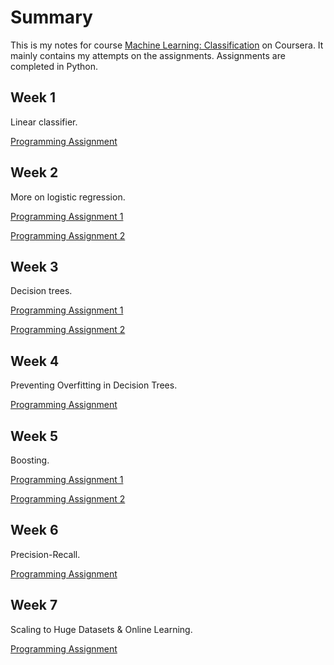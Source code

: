 # Summary

This is my notes for course [Machine Learning: Classification](https://www.coursera.org/learn/ml-classification/) on Coursera. It mainly contains my attempts on the assignments. Assignments are completed in Python.

## Week 1

Linear classifier.

[Programming Assignment](https://github.com/ywang89/coursera-uw-ml-specialization/blob/master/uw-ml-classification/week-1/module-2-linear-classifier-assignment.ipynb)

## Week 2

More on logistic regression.

[Programming Assignment 1](https://github.com/ywang89/coursera-uw-ml-specialization/blob/master/uw-ml-classification/week-2/module-3-linear-classifier-learning-assignment.ipynb)

[Programming Assignment 2](https://github.com/ywang89/coursera-uw-ml-specialization/blob/master/uw-ml-classification/week-2/module-4-linear-classifier-regularization-assignment.ipynb)

## Week 3

Decision trees.

[Programming Assignment 1](https://github.com/ywang89/coursera-uw-ml-specialization/blob/master/uw-ml-classification/week-3/module-5-decision-tree-assignment-1.ipynb)

[Programming Assignment 2](https://github.com/ywang89/coursera-uw-ml-specialization/blob/master/uw-ml-classification/week-3/module-5-decision-tree-assignment-2.ipynb)

## Week 4

Preventing Overfitting in Decision Trees.

[Programming Assignment](https://github.com/ywang89/coursera-uw-ml-specialization/blob/master/uw-ml-classification/week-4/module-6-decision-tree-practical-assignment.ipynb)

## Week 5

Boosting.

[Programming Assignment 1](https://github.com/ywang89/coursera-uw-ml-specialization/blob/master/uw-ml-classification/week-5/module-8-boosting-assignment-1.ipynb)

[Programming Assignment 2](https://github.com/ywang89/coursera-uw-ml-specialization/blob/master/uw-ml-classification/week-5/module-8-boosting-assignment-2.ipynb)

## Week 6

Precision-Recall.

[Programming Assignment](https://github.com/ywang89/coursera-uw-ml-specialization/blob/master/uw-ml-classification/week-6/module-9-precision-recall-assignment.ipynb)

## Week 7

Scaling to Huge Datasets & Online Learning.

[Programming Assignment](https://github.com/ywang89/coursera-uw-ml-specialization/blob/master/uw-ml-classification/week-7/module-10-online-learning-assignment.ipynb)
